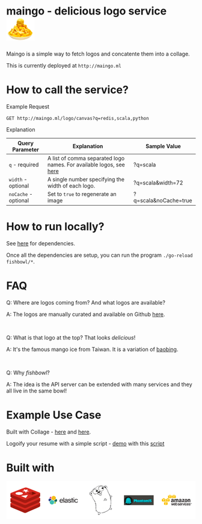 # maingo - delicious logo service <img src="logo.png" width="75px"/>

Maingo is a simple way to fetch logos and concatente them into a collage.

This is currently deployed at `http://maingo.ml`

How to call the service?
===
Example Request

    GET http://maingo.ml/logo/canvas?q=redis,scala,python
  
Explanation

| Query Parameter  | Explanation | Sample Value
| ---------------- | ------------| ------------- |
| `q` - required  | A list of comma separated logo names. For available logos, see [here](https://github.com/moo-mou/logo) | ?q=scala
| `width` - optional | A single number specifying the width of each logo. | ?q=scala&width=72  |
| `noCache` - optional | Set to `true` to regenerate an image | ?q=scala&noCache=true  |

How to run locally?
===
See [here](https://github.com/moo-mou/maingo#built-with) for dependencies.

Once all the dependencies are setup, you can run the program `./go-reload fishbowl/*`.

FAQ
===
Q: Where are logos coming from? And what logos are available?

A: The logos are manually curated and available on Github [here](https://github.com/moo-mou/logo).

<br>

Q: What is that logo at the top? That looks <em>delicious</em>!

A: It's the famous mango ice from Taiwan. It is a variation of [baobing](https://en.wikipedia.org/wiki/Baobing).

<br> 

Q: Why <i>fishbowl</i>?

A: The idea is the API server can be extended with many services and they all live in the same bowl!

Example Use Case
===
Built with Collage - [here](https://github.com/moo-mou/ekho#built-with) and [here](https://github.com/moo-mou/gitective#built-with).

Logoify your resume with a simple script - [demo](http://www.moo-mou.com/) with this [script](https://github.com/moo-mou/moo-mou.github.io/blob/master/src/maingo.js)

Built with
===
<img src="built_with.png"/>

